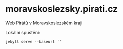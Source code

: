 # moravskoslezsky.pirati.cz

Web Pirátů v Moravskoslezském kraji

Lokální spuštění:

```
jekyll serve --baseurl ''
```
